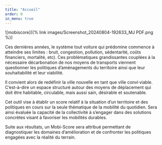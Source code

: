 ```yaml
---
title: "Accueil"
order: 0
in_menu: true
---
```

![mobiscore]({% link images/Screenshot_20240804-192633_MJ PDF.png %})

Ces dernières années, le système tout voiture qui prédomine commence à atteindre ses 
limites : bruit, congestion, pollution, sédentarité, coûts financiers, mortalité, etc). Ces 
problématiques grandissantes couplées à la nécessaire décarbonation de nos moyens de 
transports viennent questionner les politiques d’aménagements du territoire ainsi que leur 
souhaitabilité et leur viabilité.


Il convient alors de redéfinir la ville nouvelle en tant que ville convi·viable. C’est-à-dire un 
espace structuré autour des moyens de déplacement qui doit être habitable, circulable, 
mais aussi sain, désirable et soutenable.


Cet outil vise à établir un score relatif à la situation d’un territoire et des politiques en
cours sur la seule thématique de la mobilité du quotidien. Sera ainsi évaluée la capacité de 
la collectivité à s’engager dans des solutions concrètes visant à favoriser les mobilités 
durables.


Suite aux résultats, un Mobi-Score sera attribué permettant de diagnostiquer les domaines
d’amélioration et de confronter les politiques engagées avec la réalité du terrain. 